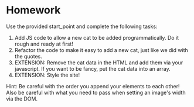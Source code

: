# Homework

Use the provided start_point and complete the following tasks:

1. Add JS code to allow a new cat to be added programmatically. Do it rough and ready at first!
2. Refactor the code to make it easy to add a new cat, just like we did with the quotes.
3. EXTENSION: Remove the cat data in the HTML and add them via your javascript. If you want to be fancy, put the cat data into an array.
4. EXTENSION: Style the site!

Hint: Be careful with the order you append your elements to each other!
Also be careful with what you need to pass when setting an image's width via the DOM.
